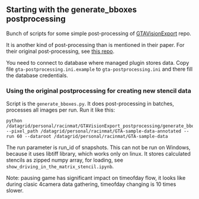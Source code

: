## Starting with the generate_bboxes postprocessing

Bunch of scripts for some simple post-processing of [GTAVisionExport](https://github.com/umautobots/GTAVisionExport) repo.

It is another kind of post-processing than is mentioned in their paper. For their original post-processing, 
see [this repo](https://github.com/umautobots/gta-postprocessing).

You need to connect to database where managed plugin stores data.
Copy file `gta-postprocessing.ini.example` to `gta-postprocessing.ini` and there fill the database credentials. 

### Using the original postprocessing for creating new stencil data
Script is the `generate_bboxes.py`. 
It does post-processing in batches, processes all images per run.
Run it like this:
```
python /datagrid/personal/racinmat/GTAVisionExport_postprocessing/generate_bboxes.py --pixel_path /datagrid/personal/racinmat/GTA-sample-data-annotated --run 60 --dataroot /datagrid/personal/racinmat/GTA-sample-data
```
The run parameter is run_id of snapshots.
This can not be run on Windows, because it uses libtiff library, which works only on linux. 
It stores calculated stencils as zipped numpy array, for loading, see `show_driving_in_the_matrix_stencil.ipynb`.


Note: pausing game has significant impact on timeofday flow, it looks like during clasic 4camera data gathering, timeofday changing is 10 times slower.